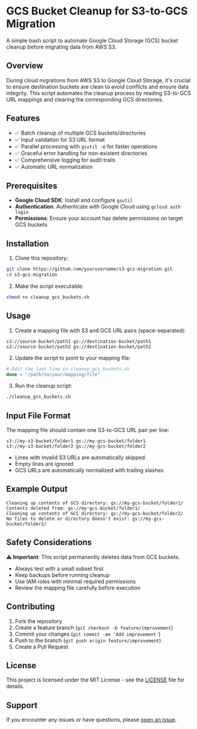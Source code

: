 # GCS Bucket Cleanup for S3-to-GCS Migration

A simple bash script to automate Google Cloud Storage (GCS) bucket cleanup before migrating data from AWS S3.

## Overview

During cloud migrations from AWS S3 to Google Cloud Storage, it's crucial to ensure destination buckets are clean to avoid conflicts and ensure data integrity. This script automates the cleanup process by reading S3-to-GCS URL mappings and clearing the corresponding GCS directories.

## Features

- ✅ Batch cleanup of multiple GCS buckets/directories
- ✅ Input validation for S3 URL format
- ✅ Parallel processing with `gsutil -m` for faster operations
- ✅ Graceful error handling for non-existent directories
- ✅ Comprehensive logging for audit trails
- ✅ Automatic URL normalization

## Prerequisites

- **Google Cloud SDK**: Install and configure `gsutil`
- **Authentication**: Authenticate with Google Cloud using `gcloud auth login`
- **Permissions**: Ensure your account has delete permissions on target GCS buckets

## Installation

1. Clone this repository:
```bash
git clone https://github.com/yourusername/s3-gcs-migration.git
cd s3-gcs-migration
```

2. Make the script executable:
```bash
chmod +x cleanup_gcs_buckets.sh
```

## Usage

1. Create a mapping file with S3 and GCS URL pairs (space-separated):
```
s3://source-bucket/path1 gs://destination-bucket/path1
s3://source-bucket/path2 gs://destination-bucket/path2
```

2. Update the script to point to your mapping file:
```bash
# Edit the last line in cleanup_gcs_buckets.sh
done < "/path/to/your/mapping/file"
```

3. Run the cleanup script:
```bash
./cleanup_gcs_buckets.sh
```

## Input File Format

The mapping file should contain one S3-to-GCS URL pair per line:
```
s3://my-s3-bucket/folder1 gs://my-gcs-bucket/folder1
s3://my-s3-bucket/folder2 gs://my-gcs-bucket/folder2
```

- Lines with invalid S3 URLs are automatically skipped
- Empty lines are ignored
- GCS URLs are automatically normalized with trailing slashes

## Example Output

```
Cleaning up contents of GCS directory: gs://my-gcs-bucket/folder1/
Contents deleted from: gs://my-gcs-bucket/folder1/
Cleaning up contents of GCS directory: gs://my-gcs-bucket/folder2/
No files to delete or directory doesn't exist: gs://my-gcs-bucket/folder2/
```

## Safety Considerations

⚠️ **Important**: This script permanently deletes data from GCS buckets.

- Always test with a small subset first
- Keep backups before running cleanup
- Use IAM roles with minimal required permissions
- Review the mapping file carefully before execution

## Contributing

1. Fork the repository
2. Create a feature branch (`git checkout -b feature/improvement`)
3. Commit your changes (`git commit -am 'Add improvement'`)
4. Push to the branch (`git push origin feature/improvement`)
5. Create a Pull Request

## License

This project is licensed under the MIT License - see the [LICENSE](LICENSE) file for details.

## Support

If you encounter any issues or have questions, please [open an issue](https://github.com/yourusername/s3-gcs-migration/issues).
